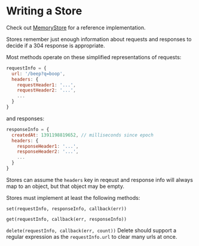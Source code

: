 Writing a Store
===============

Check out [MemoryStore](../src/memory_store.coffee) for a reference implementation.

Stores remember just enough information about requests and responses to decide if a 304 response is appropriate.

Most methods operate on these simplified representations of requests:
``` js
requestInfo = {
  url: '/beep?q=boop',
  headers: {
    requestHeader1: '...',
    requestHeader2: '...',
    ...
  }
}
```
and responses:
```js
responseInfo = {
  createdAt: 1391198819652, // milliseconds since epoch
  headers: {
    responseHeader1: '...',
    responseHeader2: '...',
    ...
  }
}
```
Stores can assume the `headers` key in reqeust and response info will always map to an object, but that object may be empty.

Stores must implement at least the following methods:

`set(requestInfo, responseInfo, callback(err))`

`get(requestInfo, callback(err, responseInfo))`

`delete(requestInfo, callback(err, count))`
Delete should support a regular expression as the `requestInfo.url` to clear many urls at once.
